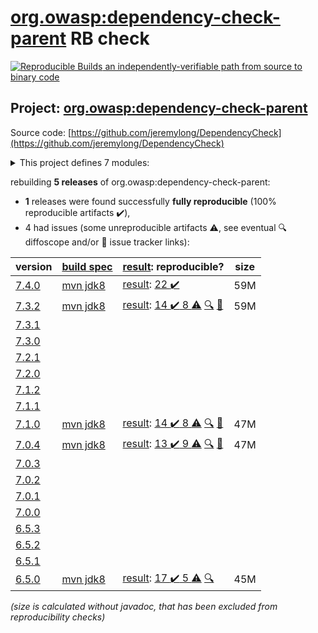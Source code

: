 [org.owasp:dependency-check-parent](https://search.maven.org/artifact/org.owasp/dependency-check-parent/) RB check
=======

[![Reproducible Builds](https://reproducible-builds.org/images/logos/rb.svg) an independently-verifiable path from source to binary code](https://reproducible-builds.org/)

## Project: [org.owasp:dependency-check-parent](https://search.maven.org/artifact/org.owasp/dependency-check-parent/)

Source code: [https://github.com/jeremylong/DependencyCheck](https://github.com/jeremylong/DependencyCheck)

<details><summary>This project defines 7 modules:</summary>

* [org.owasp:dependency-check-ant](https://search.maven.org/artifact/org.owasp/dependency-check-ant/)
* [org.owasp:dependency-check-cli](https://search.maven.org/artifact/org.owasp/dependency-check-cli/)
* [org.owasp:dependency-check-core](https://search.maven.org/artifact/org.owasp/dependency-check-core/)
* [org.owasp:dependency-check-maven](https://search.maven.org/artifact/org.owasp/dependency-check-maven/)
* [org.owasp:dependency-check-parent](https://search.maven.org/artifact/org.owasp/dependency-check-parent/)
* [org.owasp:dependency-check-plugin](https://search.maven.org/artifact/org.owasp/dependency-check-plugin/)
* [org.owasp:dependency-check-utils](https://search.maven.org/artifact/org.owasp/dependency-check-utils/)
</details>

rebuilding **5 releases** of org.owasp:dependency-check-parent:
- **1** releases were found successfully **fully reproducible** (100% reproducible artifacts :heavy_check_mark:),
- 4 had issues (some unreproducible artifacts :warning:, see eventual :mag: diffoscope and/or :memo: issue tracker links):

| version | [build spec](/BUILDSPEC.md) | [result](https://reproducible-builds.org/docs/jvm/): reproducible? | size |
| -- | --------- | ------ | -- |
| [7.4.0](https://search.maven.org/artifact/org.owasp/dependency-check-parent/7.4.0/pom) | [mvn jdk8](dependency-check-7.4.0.buildspec) | [result](dependency-check-parent-7.4.0.buildinfo): [22 :heavy_check_mark: ](dependency-check-parent-7.4.0.buildcompare) | 59M |
| [7.3.2](https://search.maven.org/artifact/org.owasp/dependency-check-parent/7.3.2/pom) | [mvn jdk8](dependency-check-7.3.2.buildspec) | [result](dependency-check-parent-7.3.2.buildinfo): [14 :heavy_check_mark:  8 :warning:](dependency-check-parent-7.3.2.buildcompare) [:mag:](dependency-check-parent-7.3.2.diffoscope) [:memo:](https://github.com/jeremylong/DependencyCheck/issues/5026) | 59M |
| [7.3.1](https://search.maven.org/artifact/org.owasp/dependency-check-parent/7.3.1/pom) | | | |
| [7.3.0](https://search.maven.org/artifact/org.owasp/dependency-check-parent/7.3.0/pom) | | | |
| [7.2.1](https://search.maven.org/artifact/org.owasp/dependency-check-parent/7.2.1/pom) | | | |
| [7.2.0](https://search.maven.org/artifact/org.owasp/dependency-check-parent/7.2.0/pom) | | | |
| [7.1.2](https://search.maven.org/artifact/org.owasp/dependency-check-parent/7.1.2/pom) | | | |
| [7.1.1](https://search.maven.org/artifact/org.owasp/dependency-check-parent/7.1.1/pom) | | | |
| [7.1.0](https://search.maven.org/artifact/org.owasp/dependency-check-parent/7.1.0/pom) | [mvn jdk8](dependency-check-7.1.0.buildspec) | [result](dependency-check-parent-7.1.0.buildinfo): [14 :heavy_check_mark:  8 :warning:](dependency-check-parent-7.1.0.buildcompare) [:mag:](dependency-check-parent-7.1.0.diffoscope) [:memo:](https://github.com/jeremylong/DependencyCheck/issues/5026) | 47M |
| [7.0.4](https://search.maven.org/artifact/org.owasp/dependency-check-parent/7.0.4/pom) | [mvn jdk8](dependency-check-7.0.4.buildspec) | [result](dependency-check-parent-7.0.4.buildinfo): [13 :heavy_check_mark:  9 :warning:](dependency-check-parent-7.0.4.buildcompare) [:mag:](dependency-check-parent-7.0.4.diffoscope) [:memo:](https://github.com/jeremylong/DependencyCheck/pull/4302) | 47M |
| [7.0.3](https://search.maven.org/artifact/org.owasp/dependency-check-parent/7.0.3/pom) | | | |
| [7.0.2](https://search.maven.org/artifact/org.owasp/dependency-check-parent/7.0.2/pom) | | | |
| [7.0.1](https://search.maven.org/artifact/org.owasp/dependency-check-parent/7.0.1/pom) | | | |
| [7.0.0](https://search.maven.org/artifact/org.owasp/dependency-check-parent/7.0.0/pom) | | | |
| [6.5.3](https://search.maven.org/artifact/org.owasp/dependency-check-parent/6.5.3/pom) | | | |
| [6.5.2](https://search.maven.org/artifact/org.owasp/dependency-check-parent/6.5.2/pom) | | | |
| [6.5.1](https://search.maven.org/artifact/org.owasp/dependency-check-parent/6.5.1/pom) | | | |
| [6.5.0](https://search.maven.org/artifact/org.owasp/dependency-check-parent/6.5.0/pom) | [mvn jdk8](dependency-check-6.5.0.buildspec) | [result](dependency-check-parent-6.5.0.buildinfo): [17 :heavy_check_mark:  5 :warning:](dependency-check-parent-6.5.0.buildcompare) [:mag:](dependency-check-parent-6.5.0.diffoscope) | 45M |

<i>(size is calculated without javadoc, that has been excluded from reproducibility checks)</i>
